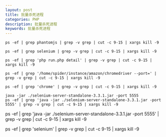 ```yaml
---
layout: post
title: 批量杀死进程
categories: PHP
description: 批量杀死进程
keywords: 批量杀死进程
---
```


```
ps -ef | grep phantomjs | grep -v grep | cut -c 9-15 | xargs kill -9
```

```
ps -ef | grep selenium | grep -v grep | cut -c 9-15 | xargs kill -9
```

```
ps -ef | grep 'php run.php detail' | grep -v grep | cut -c 9-15 | xargs kill -9
```

```
ps -ef | grep '/home/spider/instance/amazon/chromedriver --port=' | grep -v grep | cut -c 9-15 | xargs kill -9
```

```
ps -ef | grep 'chrome' | grep -v grep | cut -c 9-15 | xargs kill -9
```

```
java -jar ./selenium-server-standalone-3.3.1.jar -port 5555
ps -ef | grep 'java -jar ./selenium-server-standalone-3.3.1.jar -port 5555' | grep -v grep | cut -c 9-15 | xargs kill -9
```


ps -ef | grep 'java -jar ./selenium-server-standalone-3.3.1.jar -port 5555' | grep -v grep | cut -c 9-15 | xargs kill -9


ps -ef | grep 'selenium' | grep -v grep | cut -c 9-15 | xargs kill -9


